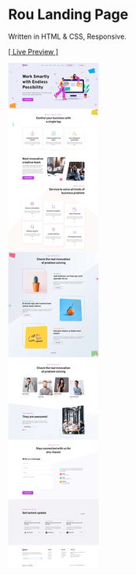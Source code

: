 # Rou Landing Page

Written in HTML & CSS, Responsive.

<a href="https://rezamehdipour.ir/rou">[ Live Preview ]</a>

![preview](preview.jpg)

